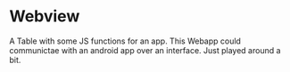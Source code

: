# Webview
A Table with some JS functions for an app. This Webapp could communictae with an android app over an interface.
Just played around a bit. 
